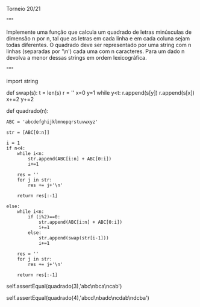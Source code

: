 Torneio 20/21



"""

Implemente uma função que calcula um quadrado de letras minúsculas de
dimensão n por n, tal que as letras em cada linha e em cada coluna
sejam todas diferentes. O quadrado deve ser representado por uma string
com n linhas (separadas por '\n') cada uma com n caracteres.
Para um dado n devolva a menor dessas strings em ordem lexicográfica.

"""

import string


def swap(s):
    t = len(s)
    r = ''
    x=0
    y=1
    while y<t:
        r.append(s[y])
        r.append(s[x])
        x+=2
        y+=2


def quadrado(n):
    
    ABC = 'abcdefghijklmnopqrstuvwxyz'
    
    str = [ABC[0:n]]

    i = 1
    if n<4:
        while i<n:
            str.append(ABC[i:n] + ABC[0:i])
            i+=1
        
        res = ''
        for j in str:
            res += j+'\n'
    
        return res[:-1]
    
    else:
        while i<n:
            if (i%2)==0:
                str.append(ABC[i:n] + ABC[0:i])
                i+=1
            else:
                str.append(swap(str[i-1]))
                i+=1
        
        res = ''
        for j in str:
            res += j+'\n'
    
        return res[:-1]






self.assertEqual(quadrado(3),'abc\nbca\ncab')
            
self.assertEqual(quadrado(4),'abcd\nbadc\ncdab\ndcba')